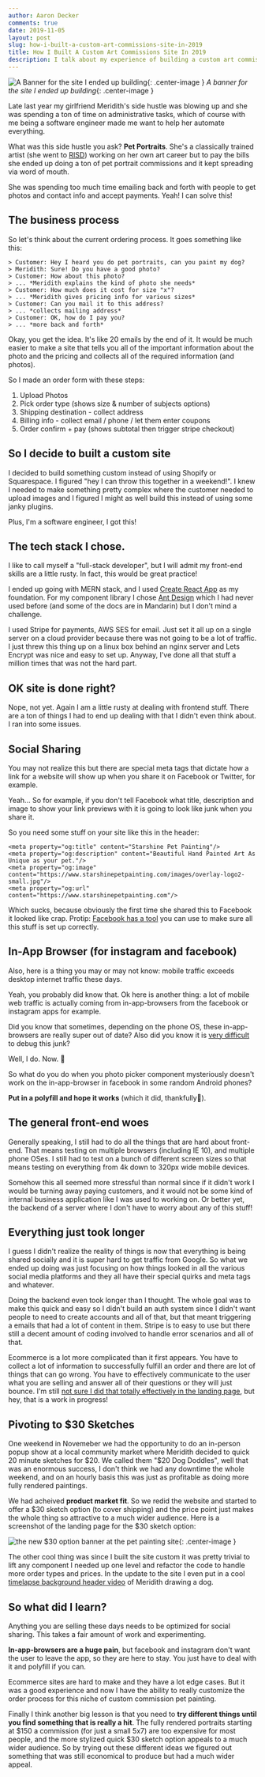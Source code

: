 ```yaml
---
author: Aaron Decker
comments: true
date: 2019-11-05
layout: post
slug: how-i-built-a-custom-art-commissions-site-in-2019
title: How I Built A Custom Art Commissions Site In 2019
description: I talk about my experience of building a custom art commissions site using MERN stack in 2019.
---
```


![A Banner for the site I ended up building](/images/blog/starshine-banner-5.jpg){: .center-image }
_A banner for the site I ended up building_{: .center-image }

Late last year my girlfriend Meridith's side hustle was blowing up and she was spending a ton of time on administrative tasks, which of course with me being a software engineer made me want to help her automate everything.

What was this side hustle you ask? __Pet Portraits__. She's a classically trained artist (she went to [RISD](https://en.wikipedia.org/wiki/Rhode_Island_School_of_Design)) working on her own art career but to pay the bills she ended up doing a ton of pet portrait commissions and it kept spreading via word of mouth. 

She was spending too much time emailing back and forth with people to get photos and contact info and accept payments. Yeah! I can solve this!


## The business process

So let's think about the current ordering process. It goes something like this:

```
> Customer: Hey I heard you do pet portraits, can you paint my dog? 
> Meridith: Sure! Do you have a good photo?
> Customer: How about this photo?
> ... *Meridith explains the kind of photo she needs*
> Customer: How much does it cost for size "x"?
> ... *Meridith gives pricing info for various sizes*
> Customer: Can you mail it to this address?
> ... *collects mailing address*
> Customer: OK, how do I pay you?
> ... *more back and forth*
```

Okay, you get the idea. It's like 20 emails by the end of it. It would be much easier to make a site that tells you all of the important information about the photo and the pricing and collects all of the required information (and photos).

So I made an order form with these steps:

1. Upload Photos
2. Pick order type (shows size & number of subjects options)
3. Shipping destination - collect address
4. Billing info - collect email / phone / let them enter coupons
5. Order confirm + pay (shows subtotal then trigger stripe checkout)

## So I decide to built a custom site

I decided to build something custom instead of using Shopify or Squarespace. I figured "hey I can throw this together in a weekend!". I knew I needed to make something pretty complex where the customer needed to upload images and I figured I might as well build this instead of using some janky plugins. 

Plus, I'm a software engineer, I got this!

## The tech stack I chose.

I like to call myself a "full-stack developer", but I will admit my front-end skills are a little rusty. In fact, this would be great practice! 

I ended up going with MERN stack, and I used [Create React App](https://github.com/facebook/create-react-app) as my foundation. For my component library I chose [Ant Design](https://ant.design/) which I had never used before (and some of the docs are in Mandarin) but I don't mind a challenge. 

I used Stripe for payments, AWS SES for email. Just set it all up on a single server on a cloud provider because there was not going to be a lot of traffic. I just threw this thing up on a linux box behind an nginx server and Lets Encrypt was nice and easy to set up. Anyway, I've done all that stuff a million times that was not the hard part. 


## OK site is done right?

Nope, not yet. Again I am a little rusty at dealing with frontend stuff. There are a ton of things I had to end up dealing with that I didn't even think about. I ran into some issues. 

## Social Sharing 

You may not realize this but there are special meta tags that dictate how a link for a website will show up when you share it on Facebook or Twitter, for example. 

Yeah... So for example, if you don't tell Facebook what title, description and image to show your link previews with it is going to look like junk when you share it.

So you need some stuff on your site like this in the header:
```
<meta property="og:title" content="Starshine Pet Painting"/>
<meta property="og:description" content="Beautiful Hand Painted Art As Unique as your pet."/>
<meta property="og:image" content="https://www.starshinepetpainting.com/images/overlay-logo2-small.jpg"/>
<meta property="og:url" content="https://www.starshinepetpainting.com"/>
```

Which sucks, because obviously the first time she shared this to Facebook it looked like crap. Protip: [Facebook has a tool](https://developers.facebook.com/tools/debug/sharing/) you can use to make sure all this stuff is set up correctly. 

## In-App Browser (for instagram and facebook)

Also, here is a thing you may or may not know: mobile traffic exceeds desktop internet traffic these days.

Yeah, you probably did know that. Ok here is another thing: a lot of mobile web traffic is actually coming from in-app-browsers from the facebook or instagram apps for example.

Did you know that sometimes, depending on the phone OS, these in-app-browsers are really super out of date? Also did you know it is [very difficult](https://stackoverflow.com/questions/27199489/how-to-debug-on-facebook-internal-browser-mobile) to debug this junk? 

Well, I do. Now. 🤦

So what do you do when you photo picker component mysteriously doesn't work on the in-app-browser in facebook in some random Android phones? 

**Put in a polyfill and hope it works** (which it did, thankfully🙏).

## The general front-end woes

Generally speaking, I still had to do all the things that are hard about front-end. That means testing on multiple browsers (including IE 10), and multiple phone OSes. I still had to test on a bunch of different screen sizes so that means testing on everything from 4k down to 320px wide mobile devices. 

Somehow this all seemed more stressful than normal since if it didn't work I would be turning away paying customers, and it would not be some kind of internal business application like I was used to working on. Or better yet, the backend of a server where I don't have to worry about any of this stuff!


## Everything just took longer

I guess I didn't realize the reality of things is now that everything is being shared socially and it is super hard to get traffic from Google. So what we ended up doing was just focusing on how things looked in all the various social media platforms and they all have their special quirks and meta tags and whatever.

Doing the backend even took longer than I thought. The whole goal was to make this quick and easy so I didn't build an auth system since I didn't want people to need to create accounts and all of that, but that meant triggering a emails that had a lot of content in them. Stripe is to easy to use but there still a decent amount of coding involved to handle error scenarios and all of that. 

Ecommerce is a lot more complicated than it first appears. You have to collect a lot of information to successfully fulfill an order and there are lot of things that can go wrong. You have to effectively communicate to the user what you are selling and answer all of their questions or they will just bounce. I'm still [not sure I did that totally effectively in the landing page](https://www.starshinepetpainting.com/), but hey, that is a work in progress!

## Pivoting to $30 Sketches

One weekend in Novemeber we had the opportunity to do an in-person popup show at a local community market where Meridith decided to quick 20 minute sketches for $20. We called them "$20 Dog Doddles", well that was an enormous success, I don't think we had any downtime the whole weekend, and on an hourly basis this was just as profitable as doing more fully rendered paintings.

We had acheived __product market fit__. So we redid the website and started to offer a $30 sketch option (to cover shipping) and the price point just makes the whole thing so attractive to a much wider audience. Here is a screenshot of the landing page for the $30 sketch option:

![the new $30 option banner at the pet painting site](/images/blog/sketches.png){: .center-image }

The other cool thing was since I built the site custom it was pretty trivial to lift any component I needed up one level and refactor the code to handle more order types and prices. In the update to the site I even put in a cool [timelapse background header video](https://www.starshinepetpainting.com) of Meridith drawing a dog. 

## So what did I learn?

Anything you are selling these days needs to be optimized for social sharing. This takes a fair amount of work and experimenting. 

__In-app-browsers are a huge pain__, but facebook and instagram don't want the user to leave the app, so they are here to stay. You just have to deal with it and polyfill if you can.

Ecommerce sites are hard to make and they have a lot edge cases. But it was a good experience and now I have the ability to really customize the order process for this niche of custom commission pet painting.

Finally I think another big lesson is that you need to __try different things until you find something that is really a hit__. The fully rendered portraits starting at $150 a commission (for just a small 5x7) are too expensive for most people, and the more stylized quick $30 sketch option appeals to a much wider audience. So by trying out these different ideas we figured out something that was still economical to produce but had a much wider appeal.
